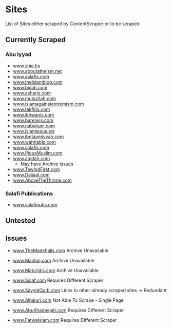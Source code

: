 # Sites

List of Sites either scraped by ContentScraper or to be scraped



## Currently Scraped 

### Abu Iyyad

- www.shia.bs
- www.aboutatheism.net
- www.salafis.com
- www.theislamblog.com
- www.bidah.com
- www.asharis.com
- www.mutazilah.com
- www.islamagainstextremism.com
- www.takfiris.com
- www.ikhwanis.com
- www.barelwis.com
- www.nabahani.com
- www.islamjesus.ws
- www.ibntaymiyyah.com
- www.wahhabis.com
- www.salafis.com
- www.PiousMuslim.com
- www.aqidah.com 
  - May have Archive issues
- www.TawhidFirst.com     
- www.Dajjaal.com  
- www.AboveTheThrone.com



### Salafi Publications

- www.salafipubs.com



## Untested



## Issues

- www.TheMadkhalis.com                   Archive Unavailable
- www.Manhaj.com                               Archive Unavailable

- www.Maturidis.com                           Archive Unavailable

  

- www.Salaf.com                                    Requires Different Scraper
- www.SayyidQutb.com                       Links to other already scraped sites -> Redundant
- www.Alhajuri.com                               Not Able To Scrape - Single Page
- www.AbuKhadeejah.com                  Requires Different Scraper
- www.FatwaIslam.com                         Requires Different Scraper  

